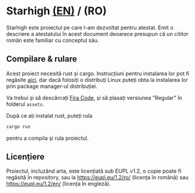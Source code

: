 # Starhigh [(EN)](README.md) / (RO)

Starhigh este proiectul pe care l-am dezvoltat pentru atestat. Emit o
descriere a atestatului în acest document deoarece presupun că un cititor
român este familiar cu conceptul său.

## Compilare & rulare

Acest proiect necesită rust și cargo. Instrucțiuni pentru instalarea lor pot fi
regăsite [aici](https://www.rust-lang.org/tools/install), dar dacă folosiți o
distribuți Linux puteți obta la instalarea lor prin package manager-ul distribuției.

Va trebui și să descărcați [Fira Code](https://github.com/tonsky/FiraCode/releases),
și să plasați versiunea "Regular" în folderul `assets`.

După ce ați instalat rust, puteți rula

```sh
cargo run
```

pentru a compila și rula proiectul.

## Licențiere

Proiectul, incluzând arta, este licențiată sub EUPL v1.2, o copie poate fi
regăsită în repository, sau la https://eupl.eu/1.2/ro/ (licența în română) sau
https://eupl.eu/1.2/en/ (licența în engleză).
